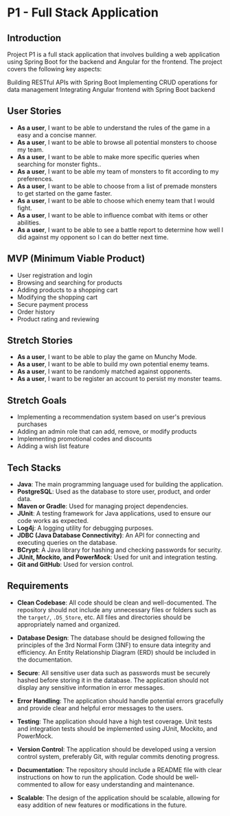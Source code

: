 # P1 - Full Stack Application

## Introduction

Project P1 is a full stack application that involves building a web application using Spring Boot for the backend and Angular for the frontend. The project covers the following key aspects:

Building RESTful APIs with Spring Boot
Implementing CRUD operations for data management
Integrating Angular frontend with Spring Boot backend

## User Stories

- **As a user**, I want to be able to understand the rules of the game in a easy and a concise manner.
- **As a user**, I want to be able to browse all potential monsters to choose my team.
- **As a user**, I want to be able to make more specific queries when searching for monster fights..
- **As a user**, I want to be able my team of monsters to fit according to my preferences.
- **As a user**, I want to be able to choose from a list of premade monsters to get started on the game faster.
- **As a user**, I want to be able to choose which enemy team that I would fight.
- **As a user**, I want to be able to influence combat with items or other abilities.
- **As a user**, I want to be able to see a battle report to determine how well I did against my opponent so I can do better next time.

## MVP (Minimum Viable Product)

- User registration and login
- Browsing and searching for products
- Adding products to a shopping cart
- Modifying the shopping cart
- Secure payment process
- Order history
- Product rating and reviewing

## Stretch Stories 

- **As a user**, I want to be able to play the game on Munchy Mode.
- **As a user**, I want to be able to build my own potential enemy teams.
- **As a user**, I want to be randomly matched against opponents.
- **As a user**, I want to be register an account to persist my monster teams.

## Stretch Goals

- Implementing a recommendation system based on user's previous purchases
- Adding an admin role that can add, remove, or modify products
- Implementing promotional codes and discounts
- Adding a wish list feature

## Tech Stacks

- **Java**: The main programming language used for building the application.
- **PostgreSQL**: Used as the database to store user, product, and order data.
- **Maven or Gradle**: Used for managing project dependencies.
- **JUnit**: A testing framework for Java applications, used to ensure our code works as expected.
- **Log4j**: A logging utility for debugging purposes.
- **JDBC (Java Database Connectivity)**: An API for connecting and executing queries on the database.
- **BCrypt**: A Java library for hashing and checking passwords for security.
- **JUnit, Mockito, and PowerMock**: Used for unit and integration testing.
- **Git and GitHub**: Used for version control.

## Requirements

- **Clean Codebase**: All code should be clean and well-documented. The repository should not include any unnecessary files or folders such as the `target/`, `.DS_Store`, etc. All files and directories should be appropriately named and organized.

- **Database Design**: The database should be designed following the principles of the 3rd Normal Form (3NF) to ensure data integrity and efficiency. An Entity Relationship Diagram (ERD) should be included in the documentation.

- **Secure**: All sensitive user data such as passwords must be securely hashed before storing it in the database. The application should not display any sensitive information in error messages.

- **Error Handling**: The application should handle potential errors gracefully and provide clear and helpful error messages to the users.

- **Testing**: The application should have a high test coverage. Unit tests and integration tests should be implemented using JUnit, Mockito, and PowerMock.

- **Version Control**: The application should be developed using a version control system, preferably Git, with regular commits denoting progress.

- **Documentation**: The repository should include a README file with clear instructions on how to run the application. Code should be well-commented to allow for easy understanding and maintenance.

- **Scalable**: The design of the application should be scalable, allowing for easy addition of new features or modifications in the future.

